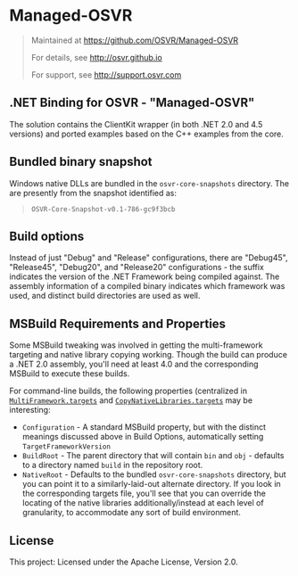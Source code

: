# Managed-OSVR
> Maintained at <https://github.com/OSVR/Managed-OSVR>
>
> For details, see <http://osvr.github.io>
>
> For support, see <http://support.osvr.com>

## .NET Binding for OSVR - "Managed-OSVR"
The solution contains the ClientKit wrapper (in both .NET 2.0 and 4.5 versions) and ported examples based on the C++ examples from the core.

## Bundled binary snapshot
Windows native DLLs are bundled in the `osvr-core-snapshots` directory. The are presently from the snapshot identified as:

> `OSVR-Core-Snapshot-v0.1-786-gc9f3bcb`

## Build options
Instead of just "Debug" and "Release" configurations, there are "Debug45", "Release45", "Debug20", and "Release20" configurations - the suffix indicates the version of the .NET Framework being compiled against. The assembly information of a compiled binary indicates which framework was used, and distinct build directories are used as well.

## MSBuild Requirements and Properties
Some MSBuild tweaking was involved in getting the multi-framework targeting and native library copying working. Though the build can produce a .NET 2.0 assembly, you'll need at least 4.0 and the corresponding MSBuild to execute these builds.

For command-line builds, the following properties (centralized in [`MultiFramework.targets`](MultiFramework.targets) and [`CopyNativeLibraries.targets`](CopyNativeLibraries.targets) may be interesting:

- `Configuration` - A standard MSBuild property, but with the distinct meanings discussed above in Build Options, automatically setting `TargetFrameworkVersion`
- `BuildRoot` - The parent directory that will contain `bin` and `obj` - defaults to a directory named `build` in the repository root.
- `NativeRoot` - Defaults to the bundled `osvr-core-snapshots` directory, but you can point it to a similarly-laid-out alternate directory. If you look in the corresponding targets file, you'll see that you can override the locating of the native libraries additionally/instead at each level of granularity, to accommodate any sort of build environment.


## License

This project: Licensed under the Apache License, Version 2.0.
